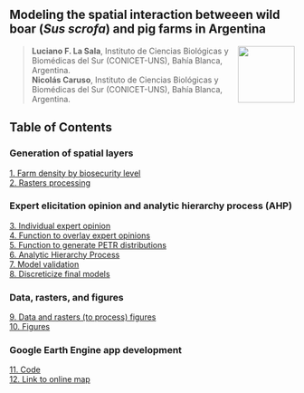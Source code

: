 ## Modeling the spatial interaction betweeen wild boar (*Sus scrofa*) and pig farms in Argentina

<img src="https://user-images.githubusercontent.com/20196847/82152923-d78ba600-983a-11ea-9bfc-2a9115a029f5.jpg" height="100" width="100" img align="right">

>**Luciano F. La Sala**, Instituto de Ciencias Biológicas y Biomédicas del Sur (CONICET-UNS), Bahía Blanca, Argentina.  
**Nicolás Caruso**, Instituto de Ciencias Biológicas y Biomédicas del Sur (CONICET-UNS), Bahía Blanca, Argentina.   
   

Table of Contents
----------

### Generation of spatial layers

[1. Farm density by biosecurity level](./Scripts/Farms_density_by_BS.R)  
[2. Rasters processing](./Scripts/Rasters_processing.R)

### Expert elicitation opinion and analytic hierarchy process (AHP)

[3. Individual expert opinion](./Scripts/Expert_opinion_individual_CI.R)  
[4. Function to overlay expert opinions](./Scripts/Overlays.R)  
[5. Function to generate PETR distributions](./Scripts/PertDistr.R)  
[6. Analytic Hierarchy Process](./Scripts/Expert_opinion.R)  
[7. Model validation](./Scripts/Validation_final.R)  
[8. Discreticize final models](./Scripts/Discreticize_models.R)

### Data, rasters, and figures
[9. Data and rasters (to process) figures](https://github.com/lucianolasala/wild_boar_pigs_interaction/tree/main/Data)  
[10. Figures](https://github.com/lucianolasala/wild_boar_pigs_interaction/tree/main/Figures)  

### Google Earth Engine app development
[11. Code](./Scripts/GEE_app.md)  
[12. Link to online map](https://ee-lucianolasala.projects.earthengine.app/view/wild-boar-pigs-interface)
